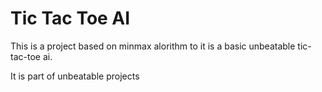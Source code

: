 # Tic Tac Toe AI

This is a project based on minmax alorithm to it is a basic unbeatable tic-tac-toe ai.

It is part of unbeatable projects